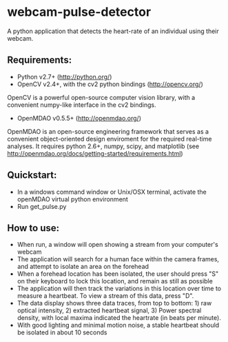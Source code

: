webcam-pulse-detector
=====================

A python application that detects the heart-rate of an individual using their webcam.

Requirements:
---------------

- Python v2.7+ (http://python.org/)
- OpenCV v2.4+, with the cv2 python bindings (http://opencv.org/)
 
OpenCV is a powerful open-source computer vision library, with a convenient numpy-like interface in the cv2 bindings.

- OpenMDAO v0.5.5+ (http://openmdao.org/)

OpenMDAO is an open-source engineering framework that serves as a convenient object-oriented design enviroment for the required real-time analyses.
It requires python 2.6+, numpy, scipy, and matplotlib (see http://openmdao.org/docs/getting-started/requirements.html)

Quickstart:
------------
- In a windows command window or Unix/OSX terminal, activate the openMDAO virtual python environment
- Run get_pulse.py

How to use:
----------
- When run, a window will open showing a stream from your computer's webcam
- The application will search for a human face within the camera frames, and attempt to isolate an area on the forehead
- When a forehead location has been isolated, the user should press "S" on their keyboard to lock this location, and remain as still as possible
- The application will then track the variations in this location over time to measure a heartbeat. To view a stream of this data, press "D".
- The data display shows three data traces, from top to bottom: 1) raw optical intensity, 2) extracted heartbeat signal, 3) Power spectral density, with local maxima indicated the heartrate (in beats per minute). 
- With good lighting and minimal motion noise, a stable heartbeat should be isolated in about 10 seconds
